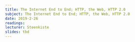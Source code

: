 ```yaml
---
title: The Internet End to End; HTTP, the Web, HTTP 2.0
subject: The Internet End to End; HTTP, the Web, HTTP 2.0
date: 2019-2-26
readings: 
lecturer: Steenkiste
slides: tbd
---
```

